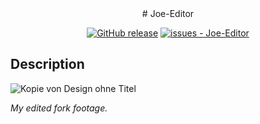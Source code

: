 <div align="center">
# Joe-Editor

[![GitHub release](https://img.shields.io/github/release/jdoherty78/PYTHON-Editor?include_prereleases=&sort=semver&color=blue)](https://github.com/jdoherty78/PYTHON-Editor/releases/)
[![issues - Joe-Editor](https://img.shields.io/github/issues/jdoherty78/PYTHON-Editor)](https://github.com/jdoherty78/PYTHON-Editor/issues)

</div>

## Description

![Kopie von Design ohne Titel](https://github.com/wfxey/Joe-Editor/assets/158351052/304771e9-82e8-43df-9c39-da4b7c31c9a6)

*My edited fork footage.*
